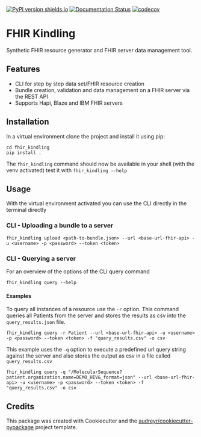 [![PyPI version shields.io](https://img.shields.io/pypi/v/ansicolortags.svg)](https://pypi.python.org/pypi/fhir_kindling)
[![Documentation Status](https://readthedocs.org/projects/ansicolortags/badge/?version=latest)](https://fhir-kindling.readthedocs.io/en/latest/?version=latest)
[![codecov](https://codecov.io/gh/migraf/fhir-kindling/branch/master/graph/badge.svg?token=FKQENFXACB)](https://codecov.io/gh/migraf/fhir-kindling)
# FHIR Kindling
Synthetic FHIR resource generator and FHIR server data management tool.

## Features
- CLI for step by step data set/FHIR resource creation
- Bundle creation, validation and data management on a FHIR server via the REST API
- Supports Hapi, Blaze and IBM FHIR servers


## Installation
In a virtual environment clone the project and install it using pip:
```shell
cd fhir_kindling
pip install .
```
The `fhir_kindling` command should now be available in your shell (with the venv activated) test it with
`fhir_kindling --help`

## Usage
With the virtual environment activated you can use the CLI directly in the terminal directly

### CLI - Uploading a bundle to a server
```shell
fhir_kindling upload <path-to-bundle.json> --url <base-url-fhir-api> -u <username> -p <password> --token <token>
```

### CLI - Querying a server
For an overview of the options of the CLI query command
```shell
fhir_kindling query --help
```

#### Examples
To query all instances of a resource use the `-r` option. This command queries all Patients from the server and stores
the results as csv into the `query_results.json` file.
```shell
fhir_kindling query -r Patient --url <base-url-fhir-api> -u <username> -p <password> --token <token> -f "query_results.csv" -o csv
```

This example uses the `-q` option to execute a predefined url query string against the server and also stores the output
as csv in a file called `query_results.csv`

```shell
fhir_kindling query -q "/MolecularSequence?patient.organization.name=DEMO_HIV&_format=json" --url <base-url-fhir-api> -u <username> -p <password> --token <token> -f "query_results.csv" -o csv
```



## Credits
This package was created with Cookiecutter and the [audreyr/cookiecutter-pypackage](https://github.com/audreyr/cookiecutter) project template.





